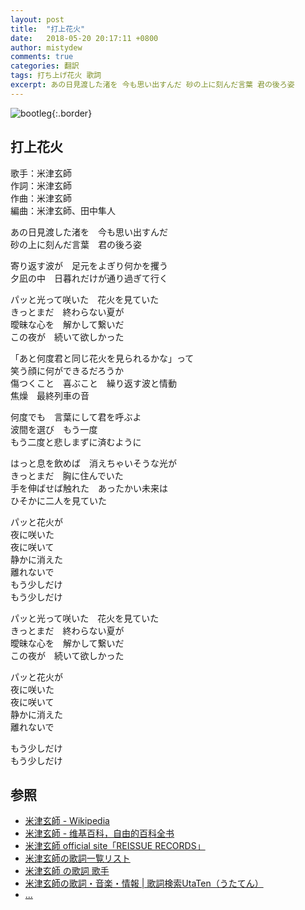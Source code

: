 ```yaml
---
layout: post
title:  "打上花火"
date:   2018-05-20 20:17:11 +0800
author: mistydew
comments: true
categories: 翻訳
tags: 打ち上げ花火 歌詞
excerpt: あの日見渡した渚を 今も思い出すんだ 砂の上に刻んだ言葉 君の後ろ姿
---
```

![bootleg](https://raw.githubusercontent.com/mistydew/audio/master/cover/bootleg.jpg){:.border}

## 打上花火

歌手：米津玄師<br>
作詞：米津玄師<br>
作曲：米津玄師<br>
編曲：米津玄師、田中隼人

あの日見渡した渚を　今も思い出すんだ<br>
砂の上に刻んだ言葉　君の後ろ姿

寄り返す波が　足元をよぎり何かを攫う<br>
夕凪の中　日暮れだけが通り過ぎて行く

パッと光って咲いた　花火を見ていた<br>
きっとまだ　終わらない夏が<br>
曖昧な心を　解かして繋いだ<br>
この夜が　続いて欲しかった

「あと何度君と同じ花火を見られるかな」って<br>
笑う顔に何ができるだろうか<br>
傷つくこと　喜ぶこと　繰り返す波と情動<br>
焦燥　最終列車の音

何度でも　言葉にして君を呼ぶよ<br>
波間を選び　もう一度<br>
もう二度と悲しまずに済むように

はっと息を飲めば　消えちゃいそうな光が<br>
きっとまだ　胸に住んでいた<br>
手を伸ばせば触れた　あったかい未来は<br>
ひそかに二人を見ていた

パッと花火が<br>
夜に咲いた<br>
夜に咲いて<br>
静かに消えた<br>
離れないで<br>
もう少しだけ<br>
もう少しだけ

パッと光って咲いた　花火を見ていた<br>
きっとまだ　終わらない夏が<br>
曖昧な心を　解かして繋いだ<br>
この夜が　続いて欲しかった

パッと花火が<br>
夜に咲いた<br>
夜に咲いて<br>
静かに消えた<br>
離れないで

もう少しだけ<br>
もう少しだけ

## 参照
* [米津玄師 - Wikipedia](https://ja.wikipedia.org/wiki/米津玄師)
* [米津玄師 - 维基百科，自由的百科全书](https://zh.wikipedia.org/wiki/米津玄師)
* [米津玄師 official site「REISSUE RECORDS」](http://reissuerecords.net)
* [米津玄師の歌詞一覧リスト](https://www.uta-net.com/artist/12795)
* [米津玄師 の歌詞 歌手](http://www.kasi-time.com/subcat-uta-18770-1.html)
* [米津玄師の歌詞・音楽・情報 \| 歌詞検索UtaTen（うたてん）](https://utaten.com/artist/米津玄師)
* [...](https://github.com/mistydew)
